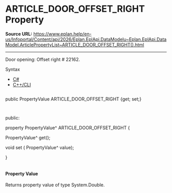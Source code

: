 # ARTICLE_DOOR_OFFSET_RIGHT Property

**Source URL:** https://www.eplan.help/en-us/Infoportal/Content/api/2026/Eplan.EplApi.DataModelu~Eplan.EplApi.DataModel.ArticlePropertyList~ARTICLE_DOOR_OFFSET_RIGHT().html

---

Door opening: Offset right # 22162.

Syntax

- [C#](#i-syntax-CS)
- [C++/CLI](#i-syntax-CPP2005)

```
```
public PropertyValue ARTICLE_DOOR_OFFSET_RIGHT {get; set;}
```
```

```
```
public:

property PropertyValue^ ARTICLE_DOOR_OFFSET_RIGHT {

   PropertyValue^ get();

   void set (    PropertyValue^ value);

}
```
```

#### Property Value

Returns property value of type System.Double.
